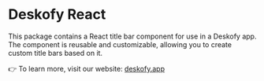# Deskofy React

This package contains a React title bar component for use in a Deskofy app. The component is reusable and customizable, allowing you to create custom title bars based on it.

👉 To learn more, visit our website: [deskofy.app](https://deskofy.app?utm_source=react-package-readme)
